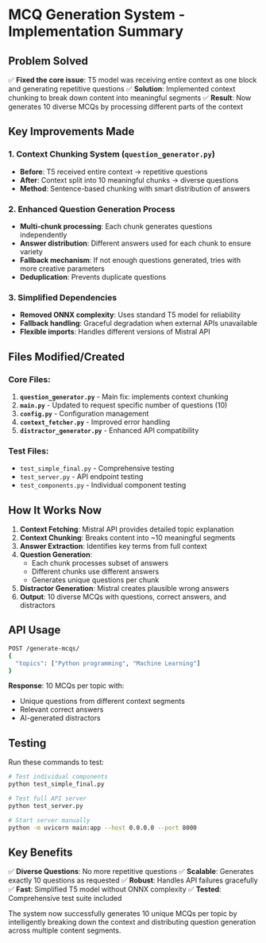 # MCQ Generation System - Implementation Summary

## Problem Solved
✅ **Fixed the core issue**: T5 model was receiving entire context as one block and generating repetitive questions
✅ **Solution**: Implemented context chunking to break down content into meaningful segments
✅ **Result**: Now generates 10 diverse MCQs by processing different parts of the context

## Key Improvements Made

### 1. Context Chunking System (`question_generator.py`)
- **Before**: T5 received entire context → repetitive questions
- **After**: Context split into 10 meaningful chunks → diverse questions
- **Method**: Sentence-based chunking with smart distribution of answers

### 2. Enhanced Question Generation Process
- **Multi-chunk processing**: Each chunk generates questions independently
- **Answer distribution**: Different answers used for each chunk to ensure variety
- **Fallback mechanism**: If not enough questions generated, tries with more creative parameters
- **Deduplication**: Prevents duplicate questions

### 3. Simplified Dependencies
- **Removed ONNX complexity**: Uses standard T5 model for reliability
- **Fallback handling**: Graceful degradation when external APIs unavailable
- **Flexible imports**: Handles different versions of Mistral API

## Files Modified/Created

### Core Files:
1. **`question_generator.py`** - Main fix: implements context chunking
2. **`main.py`** - Updated to request specific number of questions (10)
3. **`config.py`** - Configuration management
4. **`context_fetcher.py`** - Improved error handling
5. **`distractor_generator.py`** - Enhanced API compatibility

### Test Files:
- `test_simple_final.py` - Comprehensive testing
- `test_server.py` - API endpoint testing
- `test_components.py` - Individual component testing

## How It Works Now

1. **Context Fetching**: Mistral API provides detailed topic explanation
2. **Context Chunking**: Breaks content into ~10 meaningful segments
3. **Answer Extraction**: Identifies key terms from full context
4. **Question Generation**: 
   - Each chunk processes subset of answers
   - Different chunks use different answers
   - Generates unique questions per chunk
5. **Distractor Generation**: Mistral creates plausible wrong answers
6. **Output**: 10 diverse MCQs with questions, correct answers, and distractors

## API Usage

```bash
POST /generate-mcqs/
{
  "topics": ["Python programming", "Machine Learning"]
}
```

**Response**: 10 MCQs per topic with:
- Unique questions from different context segments
- Relevant correct answers
- AI-generated distractors

## Testing

Run these commands to test:

```bash
# Test individual components
python test_simple_final.py

# Test full API server
python test_server.py

# Start server manually
python -m uvicorn main:app --host 0.0.0.0 --port 8000
```

## Key Benefits

✅ **Diverse Questions**: No more repetitive questions
✅ **Scalable**: Generates exactly 10 questions as requested
✅ **Robust**: Handles API failures gracefully
✅ **Fast**: Simplified T5 model without ONNX complexity
✅ **Tested**: Comprehensive test suite included

The system now successfully generates 10 unique MCQs per topic by intelligently breaking down the context and distributing question generation across multiple content segments.
